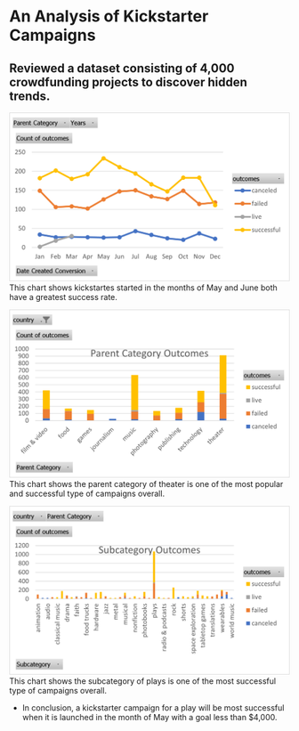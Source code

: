# An Analysis of Kickstarter Campaigns

## Reviewed a dataset consisting of 4,000 crowdfunding projects to discover hidden trends.

![Outcomes_Based on_Launch_Date](https://github.com/LLeyva-bot/Kickstarter_Analysis/blob/main/Outcomes_Based%20on_Launch_Date.png)
This chart shows kickstartes started in the months of May and June both have a greatest success rate.

![ParentCategory_Outcomes](https://github.com/LLeyva-bot/Kickstarter_Analysis/blob/main/ParentCategory%20_Outcomes.png)
This chart shows the parent category of theater is one of the most popular and successful type of campaigns overall.

![SubCategory_Outcomes](https://github.com/LLeyva-bot/Kickstarter_Analysis/blob/main/SubCategory_Outcomes.png)
This chart shows the subcategory of plays is one of the most successful type of campaigns overall.

- In conclusion, a kickstarter campaign for a play will be most successful when it is launched in the month of May with a goal less than $4,000.
